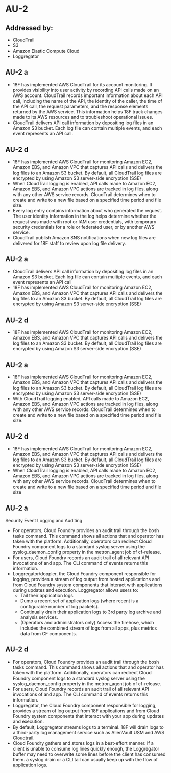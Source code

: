 # AU-2
## Addressed by:
 - CloudTrail
 - S3
 - Amazon Elastic Compute Cloud
 - Loggregator


## AU-2 a
- 18F has implemented AWS CloudTrail for its account monitoring. It provides visibility into user activity by recording API calls made on an AWS account. CloudTrail records important information about each API call, including the name of the API, the identity of the caller, the time of the API call, the request parameters, and the response elements returned by the AWS service. This information helps 18F track changes made to its AWS resources and to troubleshoot operational issues.  
- CloudTrail delivers API call information by depositing log files in an Amazon S3 bucket.  Each log file can contain multiple events, and each event represents an API call.


## AU-2 d
- 18F has implemented AWS CloudTrail for monitoring Amazon EC2, Amazon EBS, and Amazon VPC that captures API calls and delivers the log files to an Amazon S3 bucket. By default, all CloudTrail  log files are encrypted by using Amazon S3 server-side encryption (SSE)
- When CloudTrail logging is enabled, API calls made to Amazon EC2, Amazon EBS, and Amazon VPC actions are tracked in log files, along with any other AWS service records. CloudTrail determines when to create and write to a new file based on a specified time period and file size.
- Every log entry contains information about who generated the request. The user identity information in the log helps  determine whether the request was made with root or IAM user credentials, with temporary security credentials for a role or federated user, or by another AWS service. 
- CloudTrail publish Amazon SNS notifications when new log files are delivered for 18F staff to review upon log file delivery.





## AU-2 a
- CloudTrail delivers API call information by depositing log files in an Amazon S3 bucket.  Each log file can contain multiple events, and each event represents an API call
- 18F has implemented AWS CloudTrail for monitoring Amazon EC2, Amazon EBS, and Amazon VPC that captures API calls and delivers the log files to an Amazon S3 bucket. By default, all CloudTrail log files are encrypted by using Amazon S3 server-side encryption (SSE)


## AU-2 d
- 18F has implemented AWS CloudTrail for monitoring Amazon EC2, Amazon EBS, and Amazon VPC that captures API calls and delivers the log files to an Amazon S3 bucket. By default, all CloudTrail  log files are encrypted by using Amazon S3 server-side encryption (SSE)





## AU-2 a
- 18F has implemented AWS CloudTrail for monitoring Amazon EC2, Amazon EBS, and Amazon VPC that captures API calls and delivers the log files to an Amazon S3 bucket. By default, all CloudTrail log files are encrypted by using Amazon S3 server-side encryption (SSE)
- With CloudTrail logging enabled, API calls made to Amazon EC2, Amazon EBS, and Amazon VPC actions are tracked in log files, along with any other AWS service records. CloudTrail determines when to create and write to a new file based on a specified time period and file size.


## AU-2 d
- 18F has implemented AWS CloudTrail for monitoring Amazon EC2, Amazon EBS, and Amazon VPC that captures API calls and delivers the log files to an Amazon S3 bucket. By default, all CloudTrail  log files are encrypted by using Amazon S3 server-side encryption (SSE)
- When CloudTrail logging is enabled, API calls made to Amazon EC2, Amazon EBS, and Amazon VPC actions are tracked in log files, along with any other AWS service records. CloudTrail determines when to create and write to a new file based on a specified time period and file size





## AU-2 a
Security Event Logging and Auditing
  - For operators, Cloud Foundry provides an audit trail through the bosh tasks command. This command shows all actions that and operator has taken with the platform. Additionally, operators can redirect Cloud Foundry component logs to a standard syslog server using the syslog_daemon_config property in the metron_agent job of cf-release.
  - For users, Cloud Foundry records an audit trail of all relevant API invocations of and app. The CLI command cf events returns this information.
  - Loggregator/doppler, the Cloud Foundry component responsible for logging, provides a stream of log output from hosted applications and from Cloud Foundry system components that interact with applications during updates and execution. Loggregator allows users to:
    - Tail their application logs.
    - Dump a recent set of application logs (where recent is a configurable number of log packets).
    - Continually drain their application logs to 3rd party log archive and analysis services.
    - (Operators and administrators only) Access the firehose, which includes the combined stream of logs from all apps, plus metrics data from CF components.


## AU-2 d
- For operators, Cloud Foundry provides an audit trail through the bosh tasks command. This command shows all actions that and operator has taken with the platform. Additionally, operators can redirect Cloud Foundry component logs to a standard syslog server using the syslog_daemon_config property in the metron_agent job of cf-release.
- For users, Cloud Foundry records an audit trail of all relevant API invocations of and app. The CLI command cf events returns this information.
- Loggregator, the Cloud Foundry component responsible for logging, provides a stream of log output from 18F applications and from Cloud Foundry system components that interact with your app during updates and execution.
- By default, Loggregator streams logs to a terminal. 18F will drain logs to a third-party log management service such as AlienVault USM and AWS Cloudtrail.
- Cloud Foundry gathers and stores logs in a best-effort manner. If a client is unable to consume log lines quickly enough, the Loggregator buffer may need to overwrite some lines before the client has consumed them. a syslog drain or a CLI tail can usually keep up with the flow of application logs.




